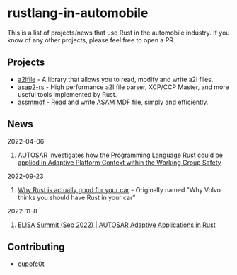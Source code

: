 # rustlang-in-automobile

This is a list of projects/news that use Rust in the automobile industry. If you know of any other projects, please feel free to open a PR.

## Projects

- [a2lfile](https://github.com/DanielT/a2lfile) - A library that allows you to read, modify and write a2l files.
- [asap2-rs](https://github.com/H2O2-IO/asap2-rs) - High performance a2l file parser, XCP/CCP Master, and more useful tools implemented by Rust.
- [assmmdf](https://github.com/H2O2-IO/asammdf) - Read and write ASAM MDF file, simply and efficiently.

## News

2022-04-06

1. [AUTOSAR investigates how the Programming Language Rust could be applied in Adaptive Platform Context within the Working Group Safety](https://www.autosar.org/news-events/detail?tx_news_pi1%5Baction%5D=detail&tx_news_pi1%5Bcontroller%5D=News&tx_news_pi1%5Bnews%5D=139&cHash=b332c8babc7aad27723ab939f9723fc6)

2022-09-23

1. [Why Rust is actually good for your car](https://medium.com/volvo-cars-engineering/why-volvo-thinks-you-should-have-rust-in-your-car-4320bd639e09) - Originally named "Why Volvo thinks you should have Rust in your car"

2022-11-8

1. [ELISA Summit (Sep 2022) | AUTOSAR Adaptive Applications in Rust](https://www.youtube.com/watch?v=uu46jLRWuzU)



## Contributing

- [cupofc0t](https://github.com/c00t)